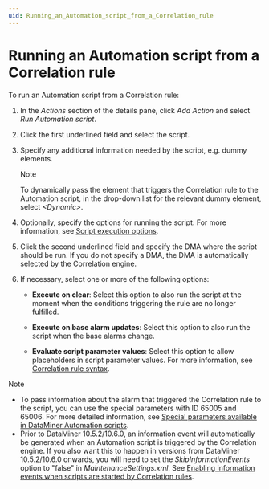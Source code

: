 ```yaml
---
uid: Running_an_Automation_script_from_a_Correlation_rule
---
```


# Running an Automation script from a Correlation rule

To run an Automation script from a Correlation rule:

1. In the *Actions* section of the details pane, click *Add Action* and select *Run Automation script*.

1. Click the first underlined field and select the script.

1. Specify any additional information needed by the script, e.g. dummy elements.

   > [!NOTE]
   > To dynamically pass the element that triggers the Correlation rule to the Automation script, in the drop-down list for the relevant dummy element, select *\<Dynamic>*.

1. Optionally, specify the options for running the script. For more information, see [Script execution options](xref:Script_execution_options).

1. Click the second underlined field and specify the DMA where the script should be run. If you do not specify a DMA, the DMA is automatically selected by the Correlation engine.

1. If necessary, select one or more of the following options:

   - **Execute on clear**: Select this option to also run the script at the moment when the conditions triggering the rule are no longer fulfilled.

   - **Execute on base alarm updates**: Select this option to also run the script when the base alarms change.

   - **Evaluate script parameter values**: Select this option to allow placeholders in script parameter values. For more information, see [Correlation rule syntax](xref:Correlation_rule_syntax).

> [!NOTE]
>
> - To pass information about the alarm that triggered the Correlation rule to the script, you can use the special parameters with ID 65005 and 65006. For more detailed information, see [Special parameters available in DataMiner Automation scripts](xref:Special_parameters_available_in_DMS_Automation_scripts).
> - Prior to DataMiner 10.5.2/10.6.0<!--RN 41653-->, an information event will automatically be generated when an Automation script is triggered by the Correlation engine. If you also want this to happen in versions from DataMiner 10.5.2/10.6.0 onwards, you will need to set the *SkipInformationEvents* option to "false" in *MaintenanceSettings.xml*. See [Enabling information events when scripts are started by Correlation rules](xref:Configuration_of_DataMiner_processes#enabling-information-events-when-scripts-are-started-by-correlation-rules).
